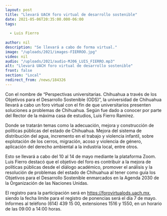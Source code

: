 ```yaml
---
layout: post
title: "Llevará UACH foro virtual de desarrollo sostenible"
date: 2021-05-06T20:35:00.000-06:00
tags:
  
  - Luis Fierro
  
author: nil
description: "Se llevará a cabo de forma virtual."
image: "/uploads/2021/images-FIERROO.jpg"
video: nil
audio: "/uploads/2021/audio-MJ06_LUIS_FIERRO.mp3"
alt: "Llevará UACH foro virtual de desarrollo sostenible"
front: false
section: "Local"
redirect_from: /news/184326
---
```


Con el nombre de “Perspectivas universitarias. Chihuahua a través de los Objetivos para el Desarrollo Sostenible (ODS)”, la universidad de Chihuahua llevará a cabo un foro virtual con el fin de que universitarios presenten soluciones a problemas de Chihuahua. Según fue dado a conocer por parte del Rector de la máxima casa de estudios, Luis Fierro Ramírez.

Donde se tratarán temas como la adecuación, mejora y construcción de políticas públicas del estado de Chihuahua. Mejora del sistema de distribución del agua, incremento en el trabajo y violencia infantil, sobre explotación de los cerros, migración, acoso y violencia de género, aplicación del derecho ambiental a la industria local, entre otros.

Esto se llevará a cabo del 10 al 14 de mayo mediante la plataforma Zoom. Luis Fierro destacó que el objetivo del foro es contribuir a la mejora de políticas públicas desde el diálogo académico, promover el análisis y la resolución de problemas del estado de Chihuahua al tener como guía los Objetivos para el Desarrollo Sostenible enmarcados en la Agenda 2030 de la Organización de las Naciones Unidas.

El registro para la participación será en https://forovirtualods.uach.mx, siendo la fecha límite para el registro de ponencias será el día 7 de mayo. Informes al teléfono (614) 439 15 00, extensiones 1516 y 1550, en un horario de las 09:00 a 14:00 horas.
